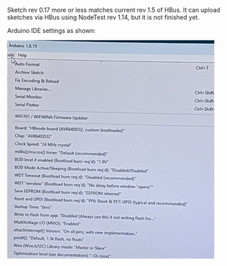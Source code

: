 Sketch rev 0.17 more or less matches current rev 1.5 of HBus. It can upload sketches via HBus using NodeTest rev 1.14, but it is not finished yet.

Arduino IDE settings as shown:

![settings](https://github.com/akouz/HBnode/blob/main/AVR64DD32/Sketches/HBnode_DD32/Settings.jpg)
